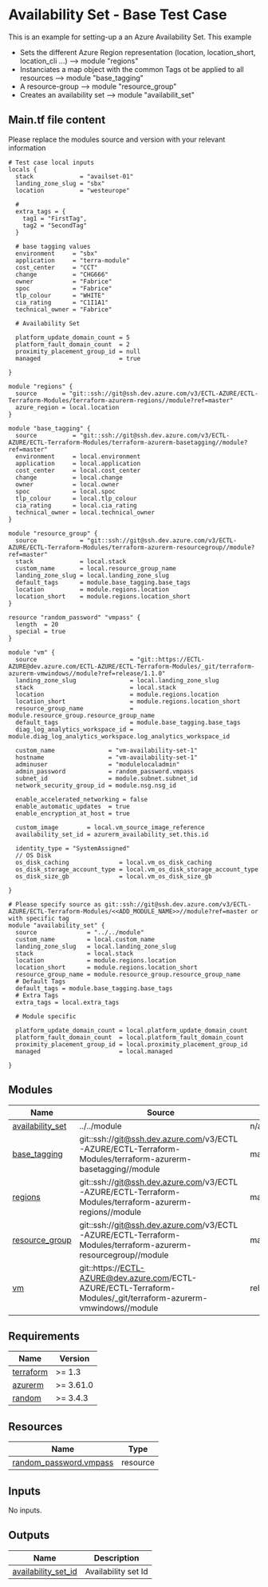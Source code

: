 # Availability Set - Base Test Case

This is an example for setting-up a an Azure Availability Set.
This example

- Sets the different Azure Region representation (location, location_short, location_cli ...) --> module "regions"
- Instanciates a map object with the common Tags ot be applied to all resources --> module "base_tagging"
- A resource-group --> module "resource_group"
- Creates an availability set --> module "availabilit_set"

<!-- BEGIN_AUTOMATED_TF_DOCS_BLOCK -->
## Main.tf file content

Please replace the modules source and version with your relevant information

```hcl
# Test case local inputs
locals {
  stack             = "availset-01"
  landing_zone_slug = "sbx"
  location          = "westeurope"

  # 
  extra_tags = {
    tag1 = "FirstTag",
    tag2 = "SecondTag"
  }

  # base tagging values
  environment     = "sbx"
  application     = "terra-module"
  cost_center     = "CCT"
  change          = "CHG666"
  owner           = "Fabrice"
  spoc            = "Fabrice"
  tlp_colour      = "WHITE"
  cia_rating      = "C1I1A1"
  technical_owner = "Fabrice"

  # Availability Set

  platform_update_domain_count = 5
  platform_fault_domain_count  = 2 
  proximity_placement_group_id = null
  managed                      = true

}

module "regions" {
  source       = "git::ssh://git@ssh.dev.azure.com/v3/ECTL-AZURE/ECTL-Terraform-Modules/terraform-azurerm-regions//module?ref=master"
  azure_region = local.location
}

module "base_tagging" {
  source          = "git::ssh://git@ssh.dev.azure.com/v3/ECTL-AZURE/ECTL-Terraform-Modules/terraform-azurerm-basetagging//module?ref=master"
  environment     = local.environment
  application     = local.application
  cost_center     = local.cost_center
  change          = local.change
  owner           = local.owner
  spoc            = local.spoc
  tlp_colour      = local.tlp_colour
  cia_rating      = local.cia_rating
  technical_owner = local.technical_owner
}

module "resource_group" {
  source            = "git::ssh://git@ssh.dev.azure.com/v3/ECTL-AZURE/ECTL-Terraform-Modules/terraform-azurerm-resourcegroup//module?ref=master"
  stack             = local.stack
  custom_name       = local.resource_group_name
  landing_zone_slug = local.landing_zone_slug
  default_tags      = module.base_tagging.base_tags
  location          = module.regions.location
  location_short    = module.regions.location_short
}

resource "random_password" "vmpass" {
  length  = 20
  special = true
}

module "vm" {
  source                          = "git::https://ECTL-AZURE@dev.azure.com/ECTL-AZURE/ECTL-Terraform-Modules/_git/terraform-azurerm-vmwindows//module?ref=release/1.1.0"
  landing_zone_slug               = local.landing_zone_slug
  stack                           = local.stack
  location                        = module.regions.location
  location_short                  = module.regions.location_short
  resource_group_name             = module.resource_group.resource_group_name
  default_tags                    = module.base_tagging.base_tags
  diag_log_analytics_workspace_id = module.diag_log_analytics_workspace.log_analytics_workspace_id

  custom_name               = "vm-availability-set-1"
  hostname                  = "vm-availability-set-1"
  adminuser                 = "modulelocaladmin"
  admin_password            = random_password.vmpass
  subnet_id                 = module.subnet.subnet_id
  network_security_group_id = module.nsg.nsg_id

  enable_accelerated_networking = false
  enable_automatic_updates  = true
  enable_encryption_at_host = true

  custom_image        = local.vm_source_image_reference
  availability_set_id = azurerm_availability_set.this.id

  identity_type = "SystemAssigned"
  // OS Disk
  os_disk_caching              = local.vm_os_disk_caching
  os_disk_storage_account_type = local.vm_os_disk_storage_account_type
  os_disk_size_gb              = local.vm_os_disk_size_gb

}

# Please specify source as git::ssh://git@ssh.dev.azure.com/v3/ECTL-AZURE/ECTL-Terraform-Modules/<<ADD_MODULE_NAME>>//module?ref=master or with specific tag
module "availability_set" {
  source              = "../../module"
  custom_name         = local.custom_name
  landing_zone_slug   = local.landing_zone_slug
  stack               = local.stack
  location            = module.regions.location
  location_short      = module.regions.location_short
  resource_group_name = module.resource_group.resource_group_name
  # Default Tags
  default_tags = module.base_tagging.base_tags
  # Extra Tags
  extra_tags = local.extra_tags
  
  # Module specific

  platform_update_domain_count = local.platform_update_domain_count
  platform_fault_domain_count  = local.platform_fault_domain_count
  proximity_placement_group_id = local.proximity_placement_group_id
  managed                      = local.managed

}
```
## Modules

| Name | Source | Version |
|------|--------|---------|
| <a name="module_availability_set"></a> [availability\_set](#module\_availability\_set) | ../../module | n/a |
| <a name="module_base_tagging"></a> [base\_tagging](#module\_base\_tagging) | git::ssh://git@ssh.dev.azure.com/v3/ECTL-AZURE/ECTL-Terraform-Modules/terraform-azurerm-basetagging//module | master |
| <a name="module_regions"></a> [regions](#module\_regions) | git::ssh://git@ssh.dev.azure.com/v3/ECTL-AZURE/ECTL-Terraform-Modules/terraform-azurerm-regions//module | master |
| <a name="module_resource_group"></a> [resource\_group](#module\_resource\_group) | git::ssh://git@ssh.dev.azure.com/v3/ECTL-AZURE/ECTL-Terraform-Modules/terraform-azurerm-resourcegroup//module | master |
| <a name="module_vm"></a> [vm](#module\_vm) | git::https://ECTL-AZURE@dev.azure.com/ECTL-AZURE/ECTL-Terraform-Modules/_git/terraform-azurerm-vmwindows//module | release/1.1.0 |
## Requirements

| Name | Version |
|------|---------|
| <a name="requirement_terraform"></a> [terraform](#requirement\_terraform) | >= 1.3 |
| <a name="requirement_azurerm"></a> [azurerm](#requirement\_azurerm) | >= 3.61.0 |
| <a name="requirement_random"></a> [random](#requirement\_random) | >= 3.4.3 |
## Resources

| Name | Type |
|------|------|
| [random_password.vmpass](https://registry.terraform.io/providers/hashicorp/random/latest/docs/resources/password) | resource |
## Inputs

No inputs.
## Outputs

| Name | Description |
|------|-------------|
| <a name="output_availability_set_id"></a> [availability\_set\_id](#output\_availability\_set\_id) | Availability set Id |
<!-- END_AUTOMATED_TF_DOCS_BLOCK -->
